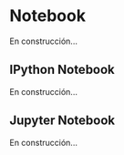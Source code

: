 # Notebook

En construcción...

## IPython Notebook

En construcción...

## Jupyter Notebook

En construcción...

